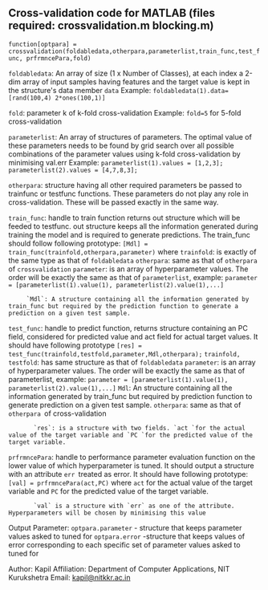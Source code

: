 ## Cross-validation code for MATLAB (files required: crossvalidation.m blocking.m)
`function[optpara] = crossvalidation(foldabledata,otherpara,parameterlist,train_func,test_func, prfrmncePara,fold)`

 `foldabledata`: An array of size (1 x Number of Classes), at each index a 2-dim array of input samples having features and the target value is kept in the structure's data member `data`
 Example: `foldabledata(1).data=[rand(100,4) 2*ones(100,1)]`
  
`fold`: parameter k of k-fold cross-validation
Example: `fold=5` for 5-fold cross-validation

`parameterlist`: An array of structures of parameters. The optimal value of these parameters needs to be found by grid search over all possible combinations of the parameter values using k-fold cross-validation by minimising val.err
Example: `parameterlist(1).values = [1,2,3]; parameterlist(2).values = [4,7,8,3];`

`otherpara`: structure having all other required parameters be passed to trainfunc or testfunc functions. These parameters do not play any role in cross-validation. These will be passed exactly in the same way. 


`train_func`: handle to train function returns out structure which will be feeded to testfunc. out structure keeps all the information generated during training the model and is required to generate predictions.
The train_func should follow following prototype:
         `[Mdl] = train_func(trainfold,otherpara,parameter)`
where `trainfold`: is exactly of the same type as that of `foldabledata`
          `otherpara`: same as that of `otherpara `of `crossvalidation`
          `parameter`: is an array of hyperparameter values. The order will be exactly the same as that of `parameterlist`, example: `parameter = [parameterlist(1).value(1), parameterlist(2).value(1),...]`
           
           
         `Mdl`: A structure containing all the information generated by train_func but required by the prediction function to generate a prediction on a given test sample. 

`test_func`: handle to predict function, returns structure containing an PC field, considered for predicted value and act field for actual target values. It should have following prototype
           `[res] = test_func(trainfold,testfold,parameter,Mdl,otherpara);`
           `trainfold, testfold`: has same structure as that of `foldabledata`
           `parameter`: is an array of hyperparameter values. The order will be exactly the same as that of parameterlist, example: `parameter = [parameterlist(1).value(1), parameterlist(2).value(1),...]`
           `Mdl`: An structure containing all the information generated by train_func but required by prediction function to generate prediction on a given test sample. 
           `otherpara`: same as that of `otherpara `of cross-validation
           
           
           `res`: is a structure with two fields. `act `for the actual value of the target variable and `PC `for the predicted value of the target variable.

`prfrmncePara`: handle to performance parameter evaluation function on  the lower value of which hyperparameter is tuned. It should output a structure with an attribute `err `treated as error. It should have following prototype:
           `[val] = prfrmncePara(act,PC)`
           where `act` for the actual value of the target variable and `PC` for the predicted value of the target variable.
           
           
           `val` is a structure with `err` as one of the attribute. Hyperparameters will be chosen by minimising this value 


Output Parameter:
`optpara.parameter` - structure that keeps parameter values asked to tuned for
`optpara.error` -structure that keeps values of error corresponding to each specific set of parameter values asked to tuned for 



Author: Kapil 
Affiliation: Department of Computer Applications, NIT Kurukshetra
Email: kapil@nitkkr.ac.in
